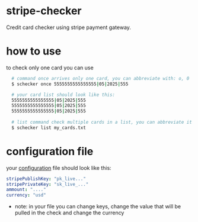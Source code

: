 # stripe-checker
Credit card checker using stripe payment gateway.

# how to use
to check only one card you can use
```bash
  # command once arrives only one card, you can abbreviate with: o, 0
  $ schecker once 5555555555555555|05|2025|555  
```
```bash
  # your card list should look like this:
  5555555555555555|05|2025|555
  5555555555555555|05|2025|555
  5555555555555555|05|2025|555
  
  # list command check multiple cards in a list, you can abbreviate it with: l
  $ schecker list my_cards.txt
```

# configuration file
your [configuration](https://github.com/J4c5/stripe-checker/blob/main/config.yaml) file should look like this:
```yaml
stripePublishKey: "pk_live..."
stripePrivateKey: "sk_live_..."
ammount: "...."
currency: "usd"
```
- note: in your file you can change keys, change the value that will be pulled in the check and change the currency

